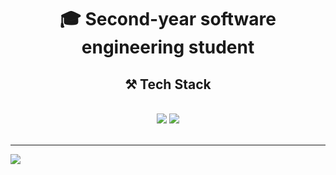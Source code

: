 <!-- # 👋 About Me: -->

<h1 align="center">🎓 Second-year software engineering student</h1>
<h2 align="center">⚒️ Tech Stack</h2>
<br/>
<div align="center">
    <img src="https://skillicons.dev/icons?i=react,html,css" />
    <img src="https://skillicons.dev/icons?i=nodejs,javascript,typescript,express,mongodb,c,java,postgresql" /><br>
</div>

<br/>



---
[![](https://visitcount.itsvg.in/api?id=moritzmuescher&icon=0&color=0)](https://visitcount.itsvg.in)

<!-- Proudly created with GPRM ( https://gprm.itsvg.in ) -->

